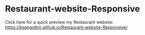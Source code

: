 # Restaurant-website-Responsive

Click here for a quick preview my Restaurant website: https://kgangothri.github.io/Restaurant-website-Responsive/
